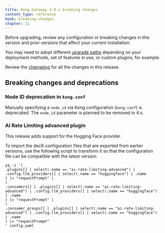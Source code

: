```yaml
---
title: Kong Gateway 3.9.x breaking changes
content_type: reference
book: breaking-changes
chapter: 11
---
```


Before upgrading, review any configuration or breaking changes in this version and prior versions that
affect your current installation.

You may need to adopt different [upgrade paths](/gateway/{{page.release}}/upgrade/#guaranteed-upgrade-paths) depending on your 
deployment methods, set of features in use, or custom plugins, for example.

Review the [changelog](/gateway/changelog/#3900) for all the changes in this release.

## Breaking changes and deprecations

### Node ID deprecation in `kong.conf`

Manually specifying a `node_id` via Kong configuration (`kong.conf`) is deprecated. 
The `node_id` parameter is planned to be removed in 4.x.

### AI Rate Limiting advanced plugin

This release adds support for the Hugging Face provider.

To import the decK configuration files that are exported from earlier versions, use the following script to transform it so that the configuration file can be compatible with the latest version:

  ```
  yq -i '(
  .plugins[] | select(.name == "ai-rate-limiting-advanced") | .config.llm_providers[] | select(.name == "huggingface") | .name
  ) |= "requestPrompt" |
  (
  .consumers[] | .plugins[] | select(.name == "ai-rate-limiting-advanced") | .config.llm_providers[] | select(.name == "huggingface") | .name
  ) |= "requestPrompt" |
  (
  .consumer_groups[] | .plugins[] | select(.name == "ai-rate-limiting-advanced") | .config.llm_providers[] | select(.name == "huggingface") | .name
  ) |= "requestPrompt"
  ' config.yaml
  ```

